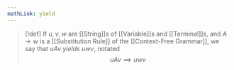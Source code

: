 ```yaml
---
mathLink: yield
---
```

>[!def]
>If $u,v,w$ are [[String]]s of [[Variable]]s and [[Terminal]]s, and $A \rightarrow w$ is a [[Substitution Rule]] of the [[Context-Free Grammar]], we say that $u A v$ *yields* $uwv$, notated $$uAv\implies u w v$$
